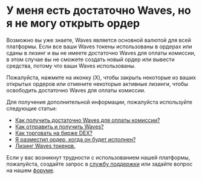 # У меня есть достаточно Waves, но я не могу открыть ордер

Возможно вы уже знаете, Waves является основной валютой для всей платформы. Если все ваши Waves токены использованы в ордерах или сданы в лизинг и вы не имеете достаточно Waves для оплаты комиссии, в этом случае вы не сможете создать новый ордер или вывести средства, потому что ваши Waves использованы.

Пожалуйста, нажмите на иконку (X), чтобы закрыть некоторые из ваших открытых ордеров или отмените некоторые активные лизинги, чтобы освободить достаточно Waves для оплаты комиссии.

Для получения дополнительной информации, пожалуйста используйте следующие статьи:

* [Как получить достаточно Waves для оплаты комиссии?](/waves-client/frequently-asked-questions-faq/waves-dex/enough-waves.md)
* [Как отправить и получить Waves?](/waves-client/transfers-and-gateways/waves-transfers.md)
* [Как торговать на бирже DEX?](/waves-client/waves-dex/start-trading-using-the-waves-dex.md)
* [Я разместил ордер, когда он будет исполнен?](/waves-client/frequently-asked-questions-faq/waves-dex/order-time.md)
* [Лизинг Waves токенов.](/waves-client/account-management/waves-leasing.md)

Если у вас возникнут трудности с использованием нашей платформы, пожалуйста, создайте запрос в [службу поддержки](https://support.wavesplatform.com/) или задайте вопрос на нашем [форуме](https://forum.wavesplatform.com/).
